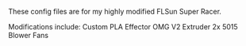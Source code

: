 These config files are for my highly modified FLSun Super Racer.

Modifications include:
  Custom PLA Effector
  OMG V2 Extruder
  2x 5015 Blower Fans
  
